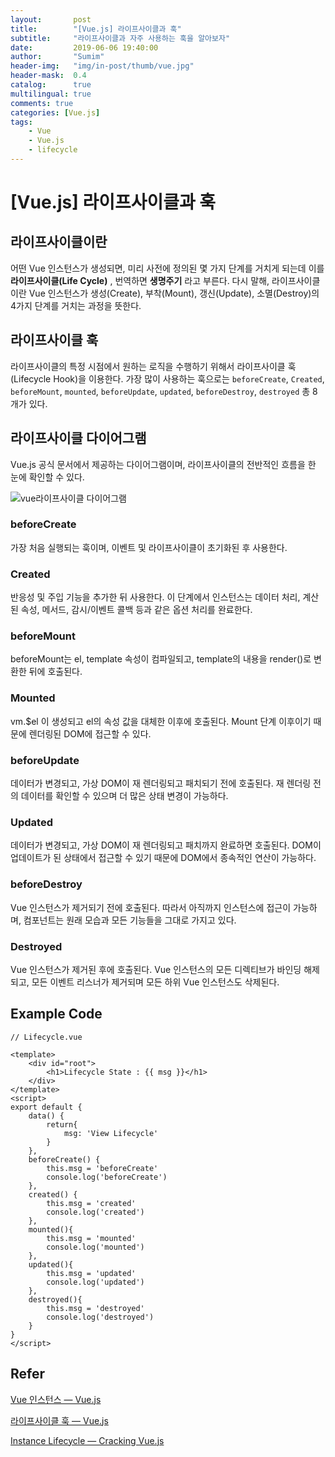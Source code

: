 ```yaml
---
layout:       post
title:        "[Vue.js] 라이프사이클과 훅"
subtitle:     "라이프사이클과 자주 사용하는 훅을 알아보자"
date:         2019-06-06 19:40:00
author:       "Sumim"
header-img:   "img/in-post/thumb/vue.jpg"
header-mask:  0.4
catalog:      true
multilingual: true
comments: true
categories: [Vue.js]
tags:
    - Vue
    - Vue.js
    - lifecycle
---
```


# [Vue.js] 라이프사이클과 훅

## 라이프사이클이란

어떤 Vue 인스턴스가 생성되면, 미리 사전에 정의된 몇 가지 단계를 거치게 되는데 이를 **라이프사이클(Life Cycle)** , 번역하면 **생명주기** 라고 부른다. 다시 말해, 라이프사이클이란 Vue 인스턴스가 생성(Create), 부착(Mount), 갱신(Update), 소멸(Destroy)의 4가지 단계를 거치는 과정을 뜻한다.



## 라이프사이클 훅

라이프사이클의 특정 시점에서 원하는 로직을 수행하기 위해서 라이프사이클 훅(Lifecycle Hook)을 이용한다. 가장 많이 사용하는 훅으로는 `beforeCreate`, `Created`, `beforeMount`, `mounted`, `beforeUpdate`, `updated`, `beforeDestroy`, `destroyed` 총 8개가 있다.



## 라이프사이클 다이어그램

Vue.js 공식 문서에서 제공하는 다이어그램이며, 라이프사이클의 전반적인 흐름을 한 눈에 확인할 수 있다.

![vue라이프사이클 다이어그램](https://kr.vuejs.org/images/lifecycle.png)

### beforeCreate

가장 처음 실행되는 훅이며, 이벤트 및 라이프사이클이 초기화된 후 사용한다. 



### Created

반응성 및 주입 기능을 추가한 뒤 사용한다. 이 단계에서 인스턴스는 데이터 처리, 계산된 속성, 메서드, 감시/이벤트 콜백 등과 같은 옵션 처리를 완료한다.



### beforeMount

beforeMount는 el, template 속성이 컴파일되고, template의 내용을 render()로 변환한 뒤에 호출된다. 



### Mounted

vm.$el 이 생성되고 el의 속성 값을 대체한 이후에 호출된다. Mount 단계 이후이기 때문에 렌더링된 DOM에 접근할 수 있다.



### beforeUpdate

데이터가 변경되고, 가상 DOM이 재 렌더링되고 패치되기 전에 호출된다. 재 렌더링 전의 데이터를 확인할 수 있으며 더 많은 상태 변경이 가능하다.



### Updated

데이터가 변경되고, 가상 DOM이 재 렌더링되고 패치까지 완료하면 호출된다. DOM이 업데이트가 된 상태에서 접근할 수 있기 때문에 DOM에서 종속적인 연산이 가능하다.



### beforeDestroy

Vue 인스턴스가 제거되기 전에 호출된다. 따라서 아직까지 인스턴스에 접근이 가능하며, 컴포넌트는 원래 모습과 모든 기능들을 그대로 가지고 있다.



### Destroyed

Vue 인스턴스가 제거된 후에 호출된다. Vue 인스턴스의 모든 디렉티브가 바인딩 해제되고, 모든 이벤트 리스너가 제거되며 모든 하위 Vue 인스턴스도 삭제된다.



## Example Code

```vue
// Lifecycle.vue

<template>
    <div id="root">
        <h1>Lifecycle State : {{ msg }}</h1>
    </div>
</template>
<script>
export default {
    data() {
        return{
            msg: 'View Lifecycle'
        }
    },
    beforeCreate() {
        this.msg = 'beforeCreate'
        console.log('beforeCreate')
    },
    created() {
        this.msg = 'created'
        console.log('created')
    },
    mounted(){
        this.msg = 'mounted'
        console.log('mounted')
    },
    updated(){
        this.msg = 'updated'
        console.log('updated')
    },
    destroyed(){
        this.msg = 'destroyed'
        console.log('destroyed')
    }
}
</script>
```



## Refer

[Vue 인스턴스 — Vue.js]([https://kr.vuejs.org/v2/guide/instance.html#%EC%9D%B8%EC%8A%A4%ED%84%B4%EC%8A%A4-%EB%9D%BC%EC%9D%B4%ED%94%84%EC%82%AC%EC%9D%B4%ED%81%B4-%ED%9B%85](https://kr.vuejs.org/v2/guide/instance.html#인스턴스-라이프사이클-훅))

[라이프사이클 훅 — Vue.js]([https://kr.vuejs.org/v2/api/#%EC%98%B5%EC%85%98-%EB%9D%BC%EC%9D%B4%ED%94%84%EC%82%AC%EC%9D%B4%ED%81%B4-%ED%9B%85](https://kr.vuejs.org/v2/api/#옵션-라이프사이클-훅))

[Instance Lifecycle — Cracking Vue.js](https://joshua1988.github.io/vue-camp/vue/life-cycle.html#%EB%9D%BC%EC%9D%B4%ED%94%84-%EC%82%AC%EC%9D%B4%ED%81%B4-%EB%8B%A4%EC%9D%B4%EC%96%B4%EA%B7%B8%EB%9E%A8)

